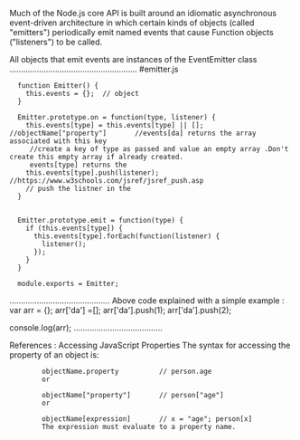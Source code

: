 Much of the Node.js core API is built around an idiomatic asynchronous event-driven architecture in which certain kinds of objects
(called "emitters") periodically emit named events that cause Function objects ("listeners") to be called.

All objects that emit events are instances of the EventEmitter class
........................................................
#emitter.js

      function Emitter() {
        this.events = {};  // object
      }

      Emitter.prototype.on = function(type, listener) {
        this.events[type] = this.events[type] || [];  //objectName["property"]       //events[da] returns the array associated with this key
         //create a key of type as passed and value an empty array .Don't create this empty array if already created.
         events[type] returns the 
        this.events[type].push(listener);  //https://www.w3schools.com/jsref/jsref_push.asp
        // push the listner in the 
      }


      Emitter.prototype.emit = function(type) {
        if (this.events[type]) {
          this.events[type].forEach(function(listener) {
            listener();
          });
        }
      }

      module.exports = Emitter;


............................................
Above code explained with a simple example :
 var arr = {};
arr['da'] =[];
arr['da'].push(1);
arr['da'].push(2);

console.log(arr);
.......................................

References :
            Accessing JavaScript Properties
            The syntax for accessing the property of an object is:

            objectName.property          // person.age
            or

            objectName["property"]       // person["age"]
            or

            objectName[expression]       // x = "age"; person[x]
            The expression must evaluate to a property name.
